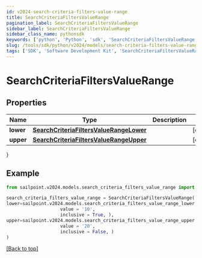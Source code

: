 ```yaml
---
id: v2024-search-criteria-filters-value-range
title: SearchCriteriaFiltersValueRange
pagination_label: SearchCriteriaFiltersValueRange
sidebar_label: SearchCriteriaFiltersValueRange
sidebar_class_name: pythonsdk
keywords: ['python', 'Python', 'sdk', 'SearchCriteriaFiltersValueRange', 'V2024SearchCriteriaFiltersValueRange'] 
slug: /tools/sdk/python/v2024/models/search-criteria-filters-value-range
tags: ['SDK', 'Software Development Kit', 'SearchCriteriaFiltersValueRange', 'V2024SearchCriteriaFiltersValueRange']
---
```


# SearchCriteriaFiltersValueRange


## Properties

Name | Type | Description | Notes
------------ | ------------- | ------------- | -------------
**lower** | [**SearchCriteriaFiltersValueRangeLower**](search-criteria-filters-value-range-lower) |  | [optional] 
**upper** | [**SearchCriteriaFiltersValueRangeUpper**](search-criteria-filters-value-range-upper) |  | [optional] 
}

## Example

```python
from sailpoint.v2024.models.search_criteria_filters_value_range import SearchCriteriaFiltersValueRange

search_criteria_filters_value_range = SearchCriteriaFiltersValueRange(
lower=sailpoint.v2024.models.search_criteria_filters_value_range_lower.SearchCriteria_filters_value_range_lower(
                    value = '10', 
                    inclusive = True, ),
upper=sailpoint.v2024.models.search_criteria_filters_value_range_upper.SearchCriteria_filters_value_range_upper(
                    value = '20', 
                    inclusive = False, )
)

```
[[Back to top]](#) 

